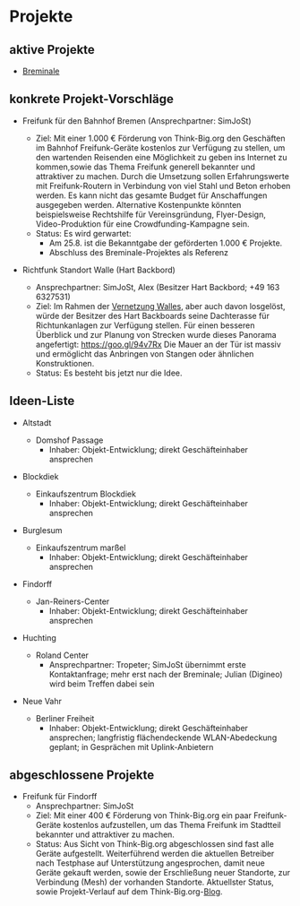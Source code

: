 # Projekte

## aktive Projekte

* [Breminale](/Events/Breminale/)

## konkrete Projekt-Vorschläge

* Freifunk für den Bahnhof Bremen (Ansprechpartner: SimJoSt)
  * Ziel: Mit einer 1.000 € Förderung von Think-Big.org den Geschäften im Bahnhof Freifunk-Geräte kostenlos zur Verfügung zu stellen, um den wartenden Reisenden eine Möglichkeit zu geben ins Internet zu kommen,sowie das Thema Freifunk generell bekannter und attraktiver zu machen. Durch die Umsetzung sollen Erfahrungswerte mit Freifunk-Routern in Verbindung von viel Stahl und Beton erhoben werden. Es kann nicht das gesamte Budget für Anschaffungen ausgegeben werden. Alternative Kostenpunkte könnten beispielsweise Rechtshilfe für Vereinsgründung, Flyer-Design, Video-Produktion für eine Crowdfunding-Kampagne sein.
  * Status: Es wird gerwartet:
      * Am 25.8. ist die Bekanntgabe der geförderten 1.000 € Projekte.  
      * Abschluss des Breminale-Projektes als Referenz

* Richtfunk Standort Walle (Hart Backbord)
  * Ansprechpartner: SimJoSt, Alex (Besitzer Hart Backbord; +49 163 6327531)
  * Ziel: Im Rahmen der [Vernetzung Walles](http://wiki.bremen.freifunk.net/Treffen/2015_08_07#treffen-07-08-2015_tagesordnung_walle-wir-haben-g%C3%A4ste), aber auch davon losgelöst, würde der Besitzer des Hart Backboards seine Dachterasse für Richtunkanlagen zur Verfügung stellen. Für einen besseren Überblick und zur Planung von Strecken wurde dieses Panorama angefertigt: https://goo.gl/94v7Rx
Die Mauer an der Tür ist massiv und ermöglicht das Anbringen von Stangen oder ähnlichen Konstruktionen.
  * Status: Es besteht bis jetzt nur die Idee.

## Ideen-Liste

* Altstadt
  * Domshof Passage
      * Inhaber: Objekt-Entwicklung; direkt Geschäfteinhaber ansprechen

* Blockdiek
  * Einkaufszentrum Blockdiek
      * Inhaber: Objekt-Entwicklung; direkt Geschäfteinhaber ansprechen

* Burglesum
  * Einkaufszentrum marßel
      * Inhaber: Objekt-Entwicklung; direkt Geschäfteinhaber ansprechen

* Findorff
  * Jan-Reiners-Center
      * Inhaber: Objekt-Entwicklung; direkt Geschäfteinhaber ansprechen

* Huchting
  * Roland Center
      * Ansprechpartner: Tropeter; SimJoSt übernimmt erste Kontaktanfrage; mehr erst nach der Breminale; Julian (Digineo) wird beim Treffen dabei sein

* Neue Vahr
  * Berliner Freiheit
      * Inhaber: Objekt-Entwicklung; direkt Geschäfteinhaber ansprechen; langfristig flächendeckende WLAN-Abedeckung geplant; in Gesprächen mit Uplink-Anbietern

## abgeschlossene Projekte

* Freifunk für Findorff
  * Ansprechpartner: SimJoSt
  * Ziel: Mit einer 400 € Förderung von Think-Big.org ein paar Freifunk-Geräte kostenlos aufzustellen, um das Thema Freifunk im Stadtteil bekannter und attraktiver zu machen.
  * Status: Aus Sicht von Think-Big.org abgeschlossen sind fast alle Geräte aufgestellt. Weiterführend werden die aktuellen Betreiber nach Testphase auf Unterstützung angesprochen, damit neue Geräte gekauft werden, sowie der Erschließung neuer Standorte, zur Verbindung (Mesh) der vorhanden Standorte. Aktuellster Status, sowie Projekt-Verlauf auf dem Think-Big.org-[Blog](https://www.think-big.org/projekt/freifunk-fuer-findorff/).
